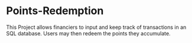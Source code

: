 # Points-Redemption
This Project allows financiers to input and keep track of transactions in an SQL database. Users may then redeem the points they accumulate.
